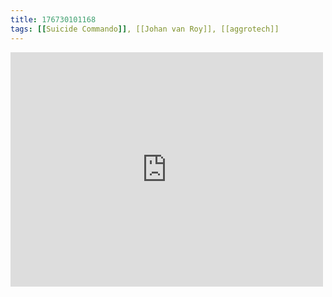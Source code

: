 ```yaml
---
title: 176730101168
tags: [[Suicide Commando]], [[Johan van Roy]], [[aggrotech]]
---
```

<iframe allow="accelerometer; autoplay; clipboard-write; encrypted-media; gyroscope; picture-in-picture" allowfullscreen="" frameborder="0" height="375" id="youtube_iframe" src="https://www.youtube.com/embed/KVZO4fBjF0w?feature=oembed&amp;enablejsapi=1&amp;origin=https://safe.txmblr.com&amp;wmode=opaque" width="500"></iframe>
